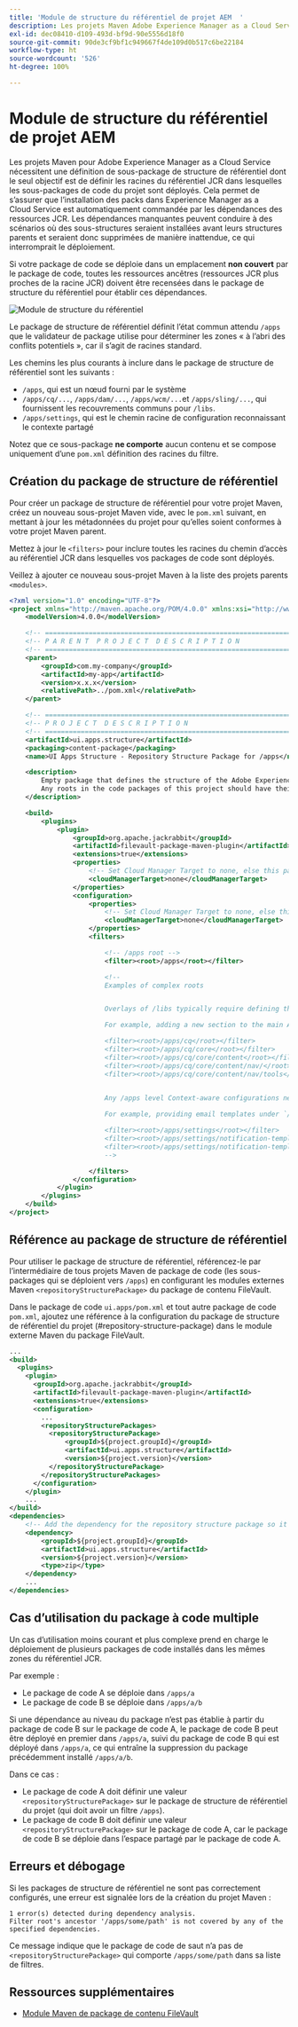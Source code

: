 ```yaml
---
title: 'Module de structure du référentiel de projet AEM  '
description: Les projets Maven Adobe Experience Manager as a Cloud Service nécessitent une définition de sous-module de structure de référentiel dont le seul objectif est de définir les racines du référentiel JCR dans lesquelles les sous-modules de code du projet sont déployés.
exl-id: dec08410-d109-493d-bf9d-90e5556d18f0
source-git-commit: 90de3cf9bf1c949667f4de109d0b517c6be22184
workflow-type: ht
source-wordcount: '526'
ht-degree: 100%

---
```


# Module de structure du référentiel de projet AEM

Les projets Maven pour Adobe Experience Manager as a Cloud Service nécessitent une définition de sous-package de structure de référentiel dont le seul objectif est de définir les racines du référentiel JCR dans lesquelles les sous-packages de code du projet sont déployés. Cela permet de s’assurer que l’installation des packs dans Experience Manager as a Cloud Service est automatiquement commandée par les dépendances des ressources JCR. Les dépendances manquantes peuvent conduire à des scénarios où des sous-structures seraient installées avant leurs structures parents et seraient donc supprimées de manière inattendue, ce qui interromprait le déploiement.

Si votre package de code se déploie dans un emplacement **non couvert** par le package de code, toutes les ressources ancêtres (ressources JCR plus proches de la racine JCR) doivent être recensées dans le package de structure du référentiel pour établir ces dépendances.

![Module de structure du référentiel](./assets/repository-structure-packages.png)

Le package de structure de référentiel définit l’état commun attendu `/apps` que le validateur de package utilise pour déterminer les zones « à l’abri des conflits potentiels », car il s’agit de racines standard.

Les chemins les plus courants à inclure dans le package de structure de référentiel sont les suivants :

+ `/apps`, qui est un nœud fourni par le système
+ `/apps/cq/...`, `/apps/dam/...`, `/apps/wcm/...`et `/apps/sling/...`, qui fournissent les recouvrements communs pour `/libs`.
+ `/apps/settings`, qui est le chemin racine de configuration reconnaissant le contexte partagé

Notez que ce sous-package **ne comporte** aucun contenu et se compose uniquement d’une `pom.xml` définition des racines du filtre.

## Création du package de structure de référentiel

Pour créer un package de structure de référentiel pour votre projet Maven, créez un nouveau sous-projet Maven vide, avec le `pom.xml` suivant, en mettant à jour les métadonnées du projet pour qu’elles soient conformes à votre projet Maven parent.

Mettez à jour le `<filters>` pour inclure toutes les racines du chemin d’accès au référentiel JCR dans lesquelles vos packages de code sont déployés.

Veillez à ajouter ce nouveau sous-projet Maven à la liste des projets parents `<modules>`.

```xml
<?xml version="1.0" encoding="UTF-8"?>
<project xmlns="http://maven.apache.org/POM/4.0.0" xmlns:xsi="http://www.w3.org/2001/XMLSchema-instance" xsi:schemaLocation="http://maven.apache.org/POM/4.0.0 http://maven.apache.org/maven-v4_0_0.xsd">
    <modelVersion>4.0.0</modelVersion>

    <!-- ====================================================================== -->
    <!-- P A R E N T  P R O J E C T  D E S C R I P T I O N                      -->
    <!-- ====================================================================== -->
    <parent>
        <groupId>com.my-company</groupId>
        <artifactId>my-app</artifactId>
        <version>x.x.x</version>
        <relativePath>../pom.xml</relativePath>
    </parent>

    <!-- ====================================================================== -->
    <!-- P R O J E C T  D E S C R I P T I O N                                   -->
    <!-- ====================================================================== -->
    <artifactId>ui.apps.structure</artifactId>
    <packaging>content-package</packaging>
    <name>UI Apps Structure - Repository Structure Package for /apps</name>

    <description>
        Empty package that defines the structure of the Adobe Experience Manager repository the code packages in this project deploy into.
        Any roots in the code packages of this project should have their parent enumerated in the filters list below.
    </description>

    <build>
        <plugins>
            <plugin>
                <groupId>org.apache.jackrabbit</groupId>
                <artifactId>filevault-package-maven-plugin</artifactId>
                <extensions>true</extensions>
                <properties>
                    <!-- Set Cloud Manager Target to none, else this package will be deployed and remove all defined filter roots -->
                    <cloudManagerTarget>none</cloudManagerTarget>
                </properties>
                <configuration>
                    <properties>
                        <!-- Set Cloud Manager Target to none, else this package will be deployed and remove all defined filter roots -->
                        <cloudManagerTarget>none</cloudManagerTarget>
                    </properties>
                    <filters>

                        <!-- /apps root -->
                        <filter><root>/apps</root></filter>

                        <!--
                        Examples of complex roots


                        Overlays of /libs typically require defining the overlayed structure, at each level here.

                        For example, adding a new section to the main AEM Tools navigation, necessitates the following rules:

                        <filter><root>/apps/cq</root></filter>
                        <filter><root>/apps/cq/core</root></filter>
                        <filter><root>/apps/cq/core/content</root></filter>
                        <filter><root>/apps/cq/core/content/nav/</root></filter>
                        <filter><root>/apps/cq/core/content/nav/tools</root></filter>


                        Any /apps level Context-aware configurations need to enumerated here. 
                        
                        For example, providing email templates under `/apps/settings/notification-templates/com.day.cq.replication` necessitates the following rules:

                        <filter><root>/apps/settings</root></filter>
                        <filter><root>/apps/settings/notification-templates</root></filter>
                        <filter><root>/apps/settings/notification-templates/com.day.cq.replication</root></filter>
                        -->

                    </filters>
                </configuration>
            </plugin>
        </plugins>
    </build>
</project>
```

## Référence au package de structure de référentiel

Pour utiliser le package de structure de référentiel, référencez-le par l’intermédiaire de tous projets Maven de package de code (les sous-packages qui se déploient vers `/apps`) en configurant les modules externes Maven `<repositoryStructurePackage>` du package de contenu FileVault.

Dans le package de code `ui.apps/pom.xml` et tout autre package de code `pom.xml`, ajoutez une référence à la configuration du package de structure de référentiel du projet (#repository-structure-package) dans le module externe Maven du package FileVault.

```xml
...
<build>
  <plugins>
    <plugin>
      <groupId>org.apache.jackrabbit</groupId>
      <artifactId>filevault-package-maven-plugin</artifactId>
      <extensions>true</extensions>
      <configuration>
        ...
        <repositoryStructurePackages>
          <repositoryStructurePackage>
              <groupId>${project.groupId}</groupId>
              <artifactId>ui.apps.structure</artifactId>
              <version>${project.version}</version>
          </repositoryStructurePackage>
        </repositoryStructurePackages>
      </configuration>
    </plugin>
    ...
</build>
<dependencies>
    <!-- Add the dependency for the repository structure package so it resolves -->
    <dependency>
        <groupId>${project.groupId}</groupId>
        <artifactId>ui.apps.structure</artifactId>
        <version>${project.version}</version>
        <type>zip</type>
    </dependency>
    ...
</dependencies>
```

## Cas d’utilisation du package à code multiple

Un cas d’utilisation moins courant et plus complexe prend en charge le déploiement de plusieurs packages de code installés dans les mêmes zones du référentiel JCR.

Par exemple :

+ Le package de code A se déploie dans `/apps/a`
+ Le package de code B se déploie dans `/apps/a/b`

Si une dépendance au niveau du package n’est pas établie à partir du package de code B sur le package de code A, le package de code B peut être déployé en premier dans `/apps/a`, suivi du package de code B qui est déployé dans `/apps/a`, ce qui entraîne la suppression du package précédemment installé `/apps/a/b`.

Dans ce cas :

+ Le package de code A doit définir une valeur `<repositoryStructurePackage>` sur le package de structure de référentiel du projet (qui doit avoir un filtre `/apps`).
+ Le package de code B doit définir une valeur `<repositoryStructurePackage>` sur le package de code A, car le package de code B se déploie dans l’espace partagé par le package de code A.

## Erreurs et débogage

Si les packages de structure de référentiel ne sont pas correctement configurés, une erreur est signalée lors de la création du projet Maven :

```
1 error(s) detected during dependency analysis.
Filter root's ancestor '/apps/some/path' is not covered by any of the specified dependencies.
```

Ce message indique que le package de code de saut n’a pas de `<repositoryStructurePackage>` qui comporte `/apps/some/path` dans sa liste de filtres.

## Ressources supplémentaires

+ [Module Maven de package de contenu FileVault](http://jackrabbit.apache.org/filevault-package-maven-plugin/)

